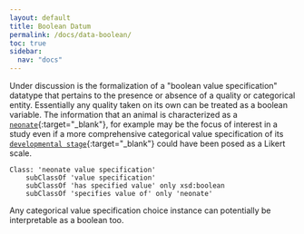 ```yaml
---
layout: default
title: Boolean Datum
permalink: /docs/data-boolean/
toc: true
sidebar:
  nav: "docs"
---
```


Under discussion is the formalization of a "boolean value specification" datatype that pertains to the presence
or absence of a quality or categorical entity. Essentially any quality taken on its own can be treated as a boolean variable.  The information that an animal is characterized as a [`neonate`](http://www.ebi.ac.uk/efo/EFO_0001372){:target="_blank"}, for example may be the focus of interest in a study even if a more comprehensive categorical value specification of its [`developmental stage`](http://www.ebi.ac.uk/efo/EFO_0000399){:target="_blank"} could have been posed as a Likert scale.

<!-- 
[//]: # (    Class: 'boolean value specification'
        subClassOf 'has specified value' only xsd:boolean
)
[//]: # (        subClassOf 'boolean value specification')
-->

    Class: 'neonate value specification'
        subClassOf 'value specification'
        subClassOf 'has specified value' only xsd:boolean
        subClassOf 'specifies value of' only 'neonate' 

Any categorical value specification choice instance can potentially be interpretable as a boolean too.
